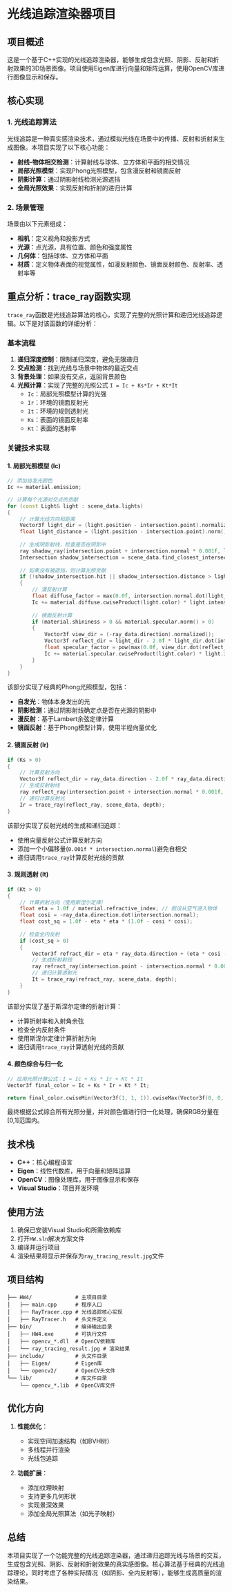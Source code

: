 # 光线追踪渲染器项目

## 项目概述

这是一个基于C++实现的光线追踪渲染器，能够生成包含光照、阴影、反射和折射效果的3D场景图像。项目使用Eigen库进行向量和矩阵运算，使用OpenCV库进行图像显示和保存。

## 核心实现

### 1. 光线追踪算法

光线追踪是一种真实感渲染技术，通过模拟光线在场景中的传播、反射和折射来生成图像。本项目实现了以下核心功能：

- **射线-物体相交检测**：计算射线与球体、立方体和平面的相交情况
- **局部光照模型**：实现Phong光照模型，包含漫反射和镜面反射
- **阴影计算**：通过阴影射线检测光源遮挡
- **全局光照效果**：实现反射和折射的递归计算

### 2. 场景管理

场景由以下元素组成：
- **相机**：定义视角和投影方式
- **光源**：点光源，具有位置、颜色和强度属性
- **几何体**：包括球体、立方体和平面
- **材质**：定义物体表面的视觉属性，如漫反射颜色、镜面反射颜色、反射率、透射率等

## 重点分析：trace_ray函数实现

`trace_ray`函数是光线追踪算法的核心，实现了完整的光照计算和递归光线追踪逻辑。以下是对该函数的详细分析：

### 基本流程

1. **递归深度控制**：限制递归深度，避免无限递归
2. **交点检测**：找到光线与场景中物体的最近交点
3. **背景处理**：如果没有交点，返回背景颜色
4. **光照计算**：实现了完整的光照公式 `I = Ic + Ks*Ir + Kt*It`
   - `Ic`：局部光照模型计算的光强
   - `Ir`：环境的镜面反射光
   - `It`：环境的规则透射光
   - `Ks`：表面的镜面反射率
   - `Kt`：表面的透射率

### 关键技术实现

#### 1. 局部光照模型 (Ic)

```cpp
// 添加自发光颜色
Ic += material.emission;

// 计算每个光源对交点的贡献
for (const Light& light : scene_data.lights)
{
    // 计算光线方向和距离
    Vector3f light_dir = (light.position - intersection.point).normalized();
    float light_distance = (light.position - intersection.point).norm();
    
    // 生成阴影射线，检查是否在阴影中
    ray shadow_ray(intersection.point + intersection.normal * 0.001f, light_dir);
    Intersection shadow_intersection = scene_data.find_closest_intersection(shadow_ray);
    
    // 如果没有被遮挡，则计算光照贡献
    if (!shadow_intersection.hit || shadow_intersection.distance > light_distance)
    {
        // 漫反射计算
        float diffuse_factor = max(0.0f, intersection.normal.dot(light_dir));
        Ic += material.diffuse.cwiseProduct(light.color) * light.intensity * diffuse_factor;
        
        // 镜面反射计算
        if (material.shininess > 0 && material.specular.norm() > 0)
        {
            Vector3f view_dir = (-ray_data.direction).normalized();
            Vector3f reflect_dir = light_dir - 2.0f * light_dir.dot(intersection.normal) * intersection.normal;
            float specular_factor = pow(max(0.0f, view_dir.dot(reflect_dir)), material.shininess);
            Ic += material.specular.cwiseProduct(light.color) * light.intensity * specular_factor;
        }
    }
}
```

该部分实现了经典的Phong光照模型，包括：
- **自发光**：物体本身发出的光
- **阴影检测**：通过阴影射线确定点是否在光源的阴影中
- **漫反射**：基于Lambert余弦定律计算
- **镜面反射**：基于Phong模型计算，使用半程向量优化

#### 2. 镜面反射 (Ir)

```cpp
if (Ks > 0)
{
    // 计算反射方向
    Vector3f reflect_dir = ray_data.direction - 2.0f * ray_data.direction.dot(intersection.normal) * intersection.normal;
    // 生成反射射线
    ray reflect_ray(intersection.point + intersection.normal * 0.001f, reflect_dir);
    // 递归计算反射光
    Ir = trace_ray(reflect_ray, scene_data, depth);
}
```

该部分实现了反射光线的生成和递归追踪：
- 使用向量反射公式计算反射方向
- 添加一个小偏移量(`0.001f * intersection.normal`)避免自相交
- 递归调用`trace_ray`计算反射光线的贡献

#### 3. 规则透射 (It)

```cpp
if (Kt > 0)
{
    // 计算折射方向（使用斯涅尔定律）
    float eta = 1.0f / material.refractive_index; // 假设从空气进入物体
    float cosi = -ray_data.direction.dot(intersection.normal);
    float cost_sq = 1.0f - eta * eta * (1.0f - cosi * cosi);
    
    // 检查全内反射
    if (cost_sq > 0)
    {
        Vector3f refract_dir = eta * ray_data.direction + (eta * cosi - sqrt(cost_sq)) * intersection.normal;
        // 生成折射射线
        ray refract_ray(intersection.point - intersection.normal * 0.001f, refract_dir);
        // 递归计算透射光
        It = trace_ray(refract_ray, scene_data, depth);
    }
}
```

该部分实现了基于斯涅尔定律的折射计算：
- 计算折射率和入射角余弦
- 检查全内反射条件
- 使用斯涅尔定律计算折射方向
- 递归调用`trace_ray`计算透射光线的贡献

#### 4. 颜色综合与归一化

```cpp
// 应用光照计算公式：I = Ic + Ks * Ir + Kt * It
Vector3f final_color = Ic + Ks * Ir + Kt * It;

return final_color.cwiseMin(Vector3f(1, 1, 1)).cwiseMax(Vector3f(0, 0, 0));
```

最终根据公式综合所有光照分量，并对颜色值进行归一化处理，确保RGB分量在[0,1]范围内。

## 技术栈

- **C++**：核心编程语言
- **Eigen**：线性代数库，用于向量和矩阵运算
- **OpenCV**：图像处理库，用于图像显示和保存
- **Visual Studio**：项目开发环境

## 使用方法

1. 确保已安装Visual Studio和所需依赖库
2. 打开`HW.sln`解决方案文件
3. 编译并运行项目
4. 渲染结果将显示并保存为`ray_tracing_result.jpg`文件

## 项目结构

```
├── HW4/              # 主项目目录
│   ├── main.cpp      # 程序入口
│   ├── RayTracer.cpp # 光线追踪核心实现
│   ├── RayTracer.h   # 头文件定义
├── bin/              # 编译输出目录
│   ├── HW4.exe       # 可执行文件
│   ├── opencv_*.dll  # OpenCV依赖库
│   └── ray_tracing_result.jpg # 渲染结果
├── include/          # 头文件目录
│   ├── Eigen/        # Eigen库
│   └── opencv2/      # OpenCV头文件
└── lib/              # 库文件目录
    └── opencv_*.lib  # OpenCV库文件
```

## 优化方向

1. **性能优化**：
   - 实现空间加速结构（如BVH树）
   - 多线程并行渲染
   - 光线包追踪

2. **功能扩展**：
   - 添加纹理映射
   - 支持更多几何形状
   - 实现景深效果
   - 添加全局光照算法（如光子映射）

## 总结

本项目实现了一个功能完整的光线追踪渲染器，通过递归追踪光线与场景的交互，生成包含光照、阴影、反射和折射效果的真实感图像。核心算法基于经典的光线追踪理论，同时考虑了各种实际情况（如阴影、全内反射等），能够生成高质量的渲染结果。